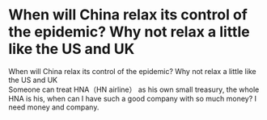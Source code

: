 # When will China relax its control of the epidemic? Why not relax a little like the US and UK  

When will China relax its control of the epidemic? Why not relax a little like the US and UK  
Someone can treat HNA（HN airline） as his own small treasury, the whole HNA is his, when can I have such a good company with so much money? I need money and company.
